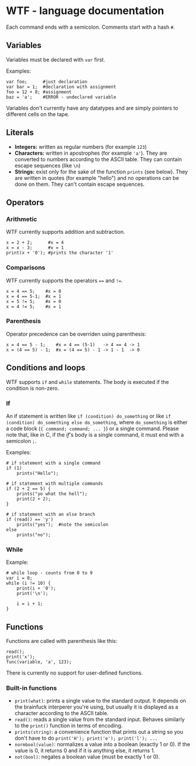 # WTF - language documentation
Each command ends with a semicolon. Comments start with a hash `#`.

## Variables
Variables must be declared with `var` first.

Examples:
```wtf
var foo;      #just declaration
var bar = 1;  #declaration with assignment
foo = 12 + 8; #assignment
baz = 'a';    #ERROR - undeclared variable
```

Variables don't currently have any datatypes and are simply pointers to different cells on the tape.

## Literals
- __Integers:__ written as regular numbers (for example `123`)
- __Characters:__ written in apostrophes (for example `'a'`). They are converted to numbers according to the ASCII table. They can contain escape sequences (like `\n`)
- __Strings:__ exist only for the sake of the function `prints` (see below). They are written in quotes (for example "hello") and no operations can be done on them. They can't contain escape sequences.

## Operators
### Arithmetic
WTF currently supports addition and subtraction.
```wtf
x = 2 + 2;      #x = 4
x = x - 3;      #x = 1
print(x + '0'); #prints the character '1'
```

### Comparisons
WTF currently supports the operators `==` and `!=`.
```wtf
x = 4 == 5;    #x = 0
x = 4 == 5-1;  #x = 1
x = 5 != 5;    #x = 0
x = 4 != 5;    #x = 1
```

### Parenthesis
Operator precedence can be overriden using parenthesis:
```wtf
x = 4 == 5 - 1;    #x = 4 == (5-1)   -> 4 == 4 -> 1
x = (4 == 5) - 1;  #x = (4 == 5) - 1 -> 1 - 1  -> 0
```

## Conditions and loops
WTF supports `if` and `while` statements. The body is executed if the condition is non-zero.

### If
An if statement is written like `if (condition) do_something` or like `if (condition) do_something else do_something`, where `do_something` is either a code block (`{ command; command; ... }`) or a single command.
Please note that, like in C, if the _if_'s body is a single command, it must end with a semicolon `;`.

Examples:
```wtf
# if statement with a single command
if (1)
	prints("Hello"); 

# if statement with multiple commands
if (2 + 2 == 5) {
	prints("yo what the hell");
	print(2 + 2);
}

# if statement with an else branch
if (read() == 'y')
	prints("yes");  #note the semicolon
else
	prints("no");
```

### While
Example:
```wtf
# while loop - counts from 0 to 9
var i = 0;
while (i != 10) {
	print(i + '0');
	print('\n');

	i = i + 1;
}
```

## Functions
Functions are called with parenthesis like this:
```wtf
read();
print('x');
func(variable, 'a', 123);
```

There is currently no support for user-defined functions.

### Built-in functions
- `print(what)`: prints a single value to the standard output. It depends on the brainfuck interperer you're using, but usually it is displayed as a character according to the ASCII table.
- `read()`: reads a single value from the standard input. Behaves similarly to the `print()` function in terms of encoding.
- `prints(string)`: a convenience function that prints out a string so you don't have to do `print('H'); print('e'); print('l'); ...`
- `normbool(value)`: normalizes a value into a boolean (exactly 1 or 0). If the value is 0, it returns 0 and if it is anything else, it returns 1.
- `not(bool)`: negates a boolean value (must be exactly 1 or 0).
